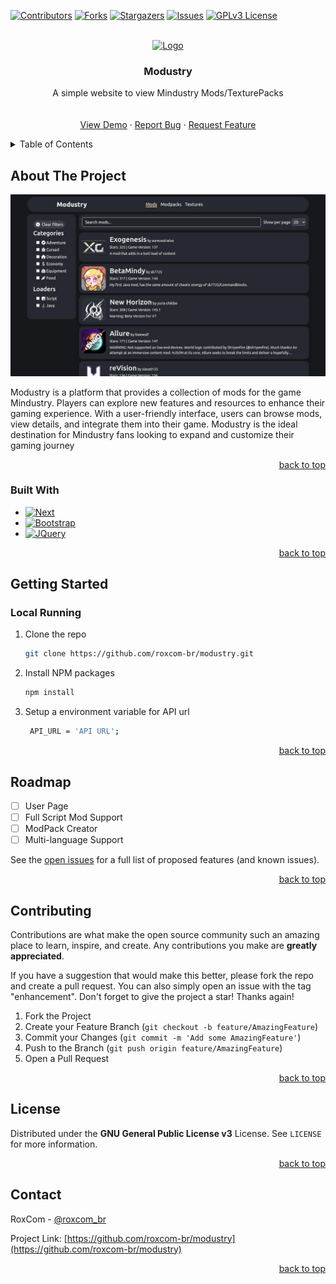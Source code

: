 <!-- Improved compatibility of back to top link: See: https://github.com/roxcom-br/modustry/pull/73 -->
<a name="readme-top"></a>
<!--
*** Thanks for checking out the Best-README-Template. If you have a suggestion
*** that would make this better, please fork the repo and create a pull request
*** or simply open an issue with the tag "enhancement".
*** Don't forget to give the project a star!
*** Thanks again! Now go create something AMAZING! :D
-->



<!-- PROJECT SHIELDS -->
<!--
*** I'm using markdown "reference style" links for readability.
*** Reference links are enclosed in brackets [ ] instead of parentheses ( ).
*** See the bottom of this document for the declaration of the reference variables
*** for contributors-url, forks-url, etc. This is an optional, concise syntax you may use.
*** https://www.markdownguide.org/basic-syntax/#reference-style-links
-->
[![Contributors][contributors-shield]][contributors-url]
[![Forks][forks-shield]][forks-url]
[![Stargazers][stars-shield]][stars-url]
[![Issues][issues-shield]][issues-url]
[![GPLv3 License][license-shield]][license-url]



<!-- PROJECT LOGO -->
<br />
<div align="center">
  <a href="https://github.com/roxcom-br/modustry">
    <img src="https://raw.githubusercontent.com/roxcom-br/modustry/master/public/modustry.jpg" alt="Logo" width="96" height="96">
  </a>

  <h3 align="center">Modustry</h3>

  <p align="center">
    A simple website to view Mindustry Mods/TexturePacks
    <br />
    <!-- <a href="https://github.com/roxcom-br/modustry"><strong>Explore the docs »</strong></a> -->
    <br />
    <br />
    <a href="https://github.com/roxcom-br/modustry">View Demo</a>
    ·
    <a href="https://github.com/roxcom-br/modustry/issues">Report Bug</a>
    ·
    <a href="https://github.com/roxcom-br/modustry/issues">Request Feature</a>
  </p>
</div>



<!-- TABLE OF CONTENTS -->
<details>
  <summary>Table of Contents</summary>
  <ol>
    <li>
      <a href="#about-the-project">About The Project</a>
      <ul>
        <li><a href="#built-with">Built With</a></li>
      </ul>
    </li>
    <li>
      <a href="#getting-started">Getting Started</a>
      <ul>
        <li><a href="#installation">Local Running</a></li>
      </ul>
    </li>
    <li><a href="#roadmap">Roadmap</a></li>
    <li><a href="#contributing">Contributing</a></li>
    <li><a href="#license">License</a></li>
    <li><a href="#contact">Contact</a></li>
  </ol>
</details>



<!-- ABOUT THE PROJECT -->
## About The Project

[![Product Name Screen Shot][product-screenshot]](https://example.com)

Modustry is a platform that provides a collection of mods for the game Mindustry. Players can explore new features and resources to enhance their gaming experience. With a user-friendly interface, users can browse mods, view details, and integrate them into their game. Modustry is the ideal destination for Mindustry fans looking to expand and customize their gaming journey

<p align="right"><a href="#readme-top">back to top</a></p>



### Built With


* [![Next][Next.js]][Next-url]
* [![Bootstrap][Bootstrap.com]][Bootstrap-url]
* [![JQuery][JQuery.com]][JQuery-url]

<p align="right"><a href="#readme-top">back to top</a></p>



<!-- GETTING STARTED -->
## Getting Started

<!-- This is an example of how you may give instructions on setting up your project locally.
To get a local copy up and running follow these simple example steps.

### Prerequisites

This is an example of how to list things you need to use the software and how to install them.
* npm
  ```sh
  npm install npm@latest -g
  ``` -->

### Local Running

1. Clone the repo
   ```sh
   git clone https://github.com/roxcom-br/modustry.git
   ```
3. Install NPM packages
   ```sh
   npm install
   ```
4. Setup a environment variable for API url
   ```sh
    API_URL = 'API URL';
   ```

<p align="right"><a href="#readme-top">back to top</a></p>



<!-- USAGE EXAMPLES -->
<!-- ## Usage

Use this space to show useful examples of how a project can be used. Additional screenshots, code examples and demos work well in this space. You may also link to more resources.

_For more examples, please refer to the [Documentation](https://example.com)_

<p align="right">(<a href="#readme-top">back to top</a>)</p> -->



<!-- ROADMAP -->
## Roadmap

- [ ] User Page
- [ ] Full Script Mod Support
- [ ] ModPack Creator
- [ ] Multi-language Support

See the [open issues](https://github.com/roxcom-br/modustry/issues) for a full list of proposed features (and known issues).

<p align="right"><a href="#readme-top">back to top</a></p>



<!-- CONTRIBUTING -->
## Contributing

Contributions are what make the open source community such an amazing place to learn, inspire, and create. Any contributions you make are **greatly appreciated**.

If you have a suggestion that would make this better, please fork the repo and create a pull request. You can also simply open an issue with the tag "enhancement".
Don't forget to give the project a star! Thanks again!

1. Fork the Project
2. Create your Feature Branch (`git checkout -b feature/AmazingFeature`)
3. Commit your Changes (`git commit -m 'Add some AmazingFeature'`)
4. Push to the Branch (`git push origin feature/AmazingFeature`)
5. Open a Pull Request

<p align="right"><a href="#readme-top">back to top</a></p>



<!-- LICENSE -->
## License

Distributed under the **GNU General Public License v3** License. See `LICENSE` for more information.

<p align="right"><a href="#readme-top">back to top</a></p>



<!-- CONTACT -->
## Contact

RoxCom - [@roxcom_br](https://twitter.com/roxcom_br)

Project Link: [https://github.com/roxcom-br/modustry](https://github.com/roxcom-br/modustry)

<p align="right"><a href="#readme-top">back to top</a></p>



<!-- ACKNOWLEDGMENTS -->
<!-- ## Acknowledgments

Use this space to list resources you find helpful and would like to give credit to. I've included a few of my favorites to kick things off!

* [Choose an Open Source License](https://choosealicense.com)
* [GitHub Emoji Cheat Sheet](https://www.webpagefx.com/tools/emoji-cheat-sheet)
* [Malven's Flexbox Cheatsheet](https://flexbox.malven.co/)
* [Malven's Grid Cheatsheet](https://grid.malven.co/)
* [Img Shields](https://shields.io)
* [GitHub Pages](https://pages.github.com)
* [Font Awesome](https://fontawesome.com)
* [React Icons](https://react-icons.github.io/react-icons/search)

<p align="right">(<a href="#readme-top">back to top</a>)</p> -->



<!-- MARKDOWN LINKS & IMAGES -->
<!-- https://www.markdownguide.org/basic-syntax/#reference-style-links -->
[contributors-shield]: https://img.shields.io/github/contributors/roxcom-br/modustry.svg?style=for-the-badge
[contributors-url]: https://github.com/roxcom-br/modustry/graphs/contributors
[forks-shield]: https://img.shields.io/github/forks/roxcom-br/modustry.svg?style=for-the-badge
[forks-url]: https://github.com/roxcom-br/modustry/network/members
[stars-shield]: https://img.shields.io/github/stars/roxcom-br/modustry.svg?style=for-the-badge
[stars-url]: https://github.com/roxcom-br/modustry/stargazers
[issues-shield]: https://img.shields.io/github/issues/roxcom-br/modustry.svg?style=for-the-badge
[issues-url]: https://github.com/roxcom-br/modustry/issues
[license-shield]: https://img.shields.io/github/license/roxcom-br/modustry.svg?style=for-the-badge
[license-url]: https://github.com/roxcom-br/modustry/blob/master/LICENSE.txt
[linkedin-shield]: https://img.shields.io/badge/-LinkedIn-black.svg?style=for-the-badge&logo=linkedin&colorB=555
[linkedin-url]: https://linkedin.com/in/othneildrew
[product-screenshot]: readme/screenshot.png
[Next.js]: https://img.shields.io/badge/next.js-000000?style=for-the-badge&logo=nextdotjs&logoColor=white
[Next-url]: https://nextjs.org/
[React.js]: https://img.shields.io/badge/React-20232A?style=for-the-badge&logo=react&logoColor=61DAFB
[React-url]: https://reactjs.org/
[Vue.js]: https://img.shields.io/badge/Vue.js-35495E?style=for-the-badge&logo=vuedotjs&logoColor=4FC08D
[Vue-url]: https://vuejs.org/
[Angular.io]: https://img.shields.io/badge/Angular-DD0031?style=for-the-badge&logo=angular&logoColor=white
[Angular-url]: https://angular.io/
[Svelte.dev]: https://img.shields.io/badge/Svelte-4A4A55?style=for-the-badge&logo=svelte&logoColor=FF3E00
[Svelte-url]: https://svelte.dev/
[Laravel.com]: https://img.shields.io/badge/Laravel-FF2D20?style=for-the-badge&logo=laravel&logoColor=white
[Laravel-url]: https://laravel.com
[Bootstrap.com]: https://img.shields.io/badge/Bootstrap-563D7C?style=for-the-badge&logo=bootstrap&logoColor=white
[Bootstrap-url]: https://getbootstrap.com
[JQuery.com]: https://img.shields.io/badge/jQuery-0769AD?style=for-the-badge&logo=jquery&logoColor=white
[JQuery-url]: https://jquery.com 